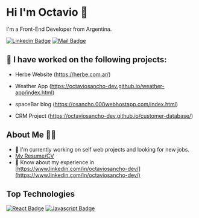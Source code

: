 # Hi I'm Octavio 👋

I'm a Front-End Developer from Argentina.

[![Linkedin Badge](https://img.shields.io/badge/-Octavio-0e76a8?style=flat&labelColor=0e76a8&logo=linkedin&logoColor=white)](https://www.linkedin.com/in/octaviosancho-dev/) [![Mail Badge](https://img.shields.io/badge/-octaviosanchodev-c0392b?style=flat&labelColor=c0392b&logo=gmail&logoColor=white)](mailto:octaviosanchodev@gmail.com)

## 🔭 I have worked on the following projects: 

- Herbe Website (https://herbe.com.ar/)

- Weather App (https://octaviosancho-dev.github.io/weather-app/index.html)

- spaceBar blog (https://osancho.000webhostapp.com/index.html)

- CRM Project (https://octaviosancho-dev.github.io/customer-database/)

## About Me 🙋‍♂️
- 🔭 I'm currently working on self web projects and looking for new jobs.
- [My Resume/CV](https://drive.google.com/file/d/1vuzu-KvwytBEqQARhJV592ETWhoAljQv/view?usp=sharing)
- 📄 Know about my experience in [https://www.linkedin.com/in/octaviosancho-dev/](https://www.linkedin.com/in/octaviosancho-dev/)

## Top Technologies

<!-- TODO: Make technologies links takes you to repositories -->

[![React Badge](https://img.shields.io/badge/-React-61DBFB?style=flat&labelColor=black&logo=react&logoColor=61DBFB)](#) [![Javascript Badge](https://img.shields.io/badge/-Javascript-F0DB4F?style=flat&labelColor=black&logo=javascript&logoColor=F0DB4F)](#) 
